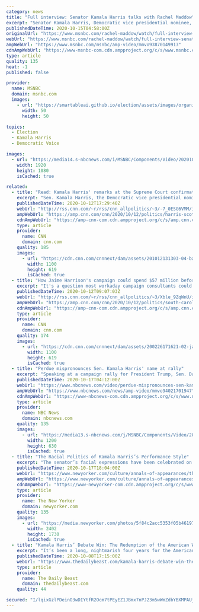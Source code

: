 ```yaml
---
category: news
title: "Full interview: Senator Kamala Harris talks with Rachel Maddow"
excerpt: "Senator Kamala Harris, Democratic vice presidential nominee, talks with Rachel Maddow about the campaign, the coronavirus, the Supreme Court, and a certain fly."
publishedDateTime: 2020-10-15T04:58:00Z
originalUrl: "https://www.msnbc.com/rachel-maddow/watch/full-interview-senator-kamala-harris-talks-with-rachel-maddow-93870149913?cid=sm_npd_ms_tw_ma"
webUrl: "https://www.msnbc.com/rachel-maddow/watch/full-interview-senator-kamala-harris-talks-with-rachel-maddow-93870149913?cid=sm_npd_ms_tw_ma"
ampWebUrl: "https://www.msnbc.com/msnbc/amp-video/mmvo93870149913"
cdnAmpWebUrl: "https://www-msnbc-com.cdn.ampproject.org/c/s/www.msnbc.com/msnbc/amp-video/mmvo93870149913"
type: article
quality: 135
heat: -1
published: false

provider:
  name: MSNBC
  domain: msnbc.com
  images:
    - url: "https://smartableai.github.io/election/assets/images/organizations/msnbc.com-50x50.jpg"
      width: 50
      height: 50

topics:
  - Election
  - Kamala Harris
  - Democratic Voice

images:
  - url: "https://media14.s-nbcnews.com/i/MSNBC/Components/Video/202010/n_maddow_fullharris_201014_1920x1080.jpg"
    width: 1920
    height: 1080
    isCached: true

related:
  - title: "Read: Kamala Harris' remarks at the Supreme Court confirmation hearing"
    excerpt: "Sen. Kamala Harris, the Democratic vice presidential nominee and a member of the Senate Judiciary Committee, spoke at the Supreme Court confirmation hearing of Amy Coney Barrett Monday remotely from her Senate office.\n    \n"
    publishedDateTime: 2020-10-12T17:29:40Z
    webUrl: "http://rss.cnn.com/~r/rss/cnn_allpolitics/~3/-7_0ESG6VMM/index.html"
    ampWebUrl: "https://amp.cnn.com/cnn/2020/10/12/politics/harris-scotus-hearing-remarks/index.html"
    cdnAmpWebUrl: "https://amp-cnn-com.cdn.ampproject.org/c/s/amp.cnn.com/cnn/2020/10/12/politics/harris-scotus-hearing-remarks/index.html"
    type: article
    provider:
      name: CNN
      domain: cnn.com
    quality: 185
    images:
      - url: "https://cdn.cnn.com/cnnnext/dam/assets/201012131303-04-barrett-hearing-1012-screengrab-super-tease.jpg"
        width: 1100
        height: 619
        isCached: true
  - title: "How Jaime Harrison's campaign could spend $57 million before Election Day"
    excerpt: "It's a question most workaday campaign consultants could only dream of: how to spend $57 million in South Carolina in the final three weeks before Election Day, with voting already underway.\n    \n"
    publishedDateTime: 2020-10-12T09:07:03Z
    webUrl: "http://rss.cnn.com/~r/rss/cnn_allpolitics/~3/Xble_9ZqWnU/index.html"
    ampWebUrl: "https://amp.cnn.com/cnn/2020/10/12/politics/south-carolina-senate-race-jaime-harrison-money-lindsey-graham/index.html"
    cdnAmpWebUrl: "https://amp-cnn-com.cdn.ampproject.org/c/s/amp.cnn.com/cnn/2020/10/12/politics/south-carolina-senate-race-jaime-harrison-money-lindsey-graham/index.html"
    type: article
    provider:
      name: CNN
      domain: cnn.com
    quality: 174
    images:
      - url: "https://cdn.cnn.com/cnnnext/dam/assets/200226171621-02-jaime-harrison-0120-super-tease.jpg"
        width: 1100
        height: 619
        isCached: true
  - title: "Perdue mispronounces Sen. Kamala Harris' name at rally"
    excerpt: "Speaking at a campaign rally for President Trump, Sen. David Perdue mispronounced Sen. Kamala Harris' first name."
    publishedDateTime: 2020-10-17T04:12:00Z
    webUrl: "https://www.nbcnews.com/video/perdue-mispronounces-sen-kamala-harris-name-at-rally-94021701947"
    ampWebUrl: "https://www.nbcnews.com/news/amp-video/mmvo94021701947"
    cdnAmpWebUrl: "https://www-nbcnews-com.cdn.ampproject.org/c/s/www.nbcnews.com/news/amp-video/mmvo94021701947"
    type: article
    provider:
      name: NBC News
      domain: nbcnews.com
    quality: 135
    images:
      - url: "https://media13.s-nbcnews.com/j/MSNBC/Components/Video/202010/f_mo_la_perdue_name_201016.nbcnews-fp-1200-630.jpg"
        width: 1200
        height: 630
        isCached: true
  - title: "The Racial Politics of Kamala Harris’s Performance Style"
    excerpt: "The senator’s facial expressions have been celebrated on social media, prompting a renewed discussion about people’s ready presumptions of sass and shade when it comes to interpreting the nonverbal gestures of a Black woman at work."
    publishedDateTime: 2020-10-17T18:04:00Z
    webUrl: "https://www.newyorker.com/culture/annals-of-appearances/the-racial-politics-of-kamala-harriss-performance-style"
    ampWebUrl: "https://www.newyorker.com/culture/annals-of-appearances/the-racial-politics-of-kamala-harriss-performance-style/amp"
    cdnAmpWebUrl: "https://www-newyorker-com.cdn.ampproject.org/c/s/www.newyorker.com/culture/annals-of-appearances/the-racial-politics-of-kamala-harriss-performance-style/amp"
    type: article
    provider:
      name: The New Yorker
      domain: newyorker.com
    quality: 135
    images:
      - url: "https://media.newyorker.com/photos/5f84c2acc5353f05b4619747/master/pass/Jackson-KamalaHarris.jpg"
        width: 2402
        height: 1730
        isCached: true
  - title: "Kamala Harris’ Debate Win: The Redemption of the American Woman Has Begun"
    excerpt: "It’s been a long, nightmarish four years for the American woman. But we’re coming back, and the Democratic veep is leading the way."
    publishedDateTime: 2020-10-08T17:15:00Z
    webUrl: "https://www.thedailybeast.com/kamala-harris-debate-win-the-redemption-of-the-american-woman-has-begun"
    type: article
    provider:
      name: The Daily Beast
      domain: thedailybeast.com
    quality: 44

secured: "I/lqixGzlPDeinO3wDIYtfR2Ocm7tPEyEZ1JBmx7nPJ23m5wWmZdbYBXMPAUji6XRir8mG+iXWbqK3muKwEqyhyLjaQ5/N2JjMKeqqytgluvSF1YV31oV26L3Cfe8nXaaaGnF8WrrpXFBhwqkqGmqPAj8EuYCpyvOBS9oJp+hmWTYQuBMXslHxN4bPsnZw48KjZvpg6QNxFCJzL/xNqstS+oejT9xiyU01h9M5rHbHQNfBPvue+DdyaGgFp+hITp66IbRnVklD0JISLaM8zwK4Foa0RcZzX31lp7bMn2NPNptGLUHs9jxeuX1DeRmPDA4wijyXK4jS+Qdi4Rw+135o3SKS++gngSWlYF8nquLaY=;PS2Nd7cOg+1aNWQq+nVFyQ=="
---
```


